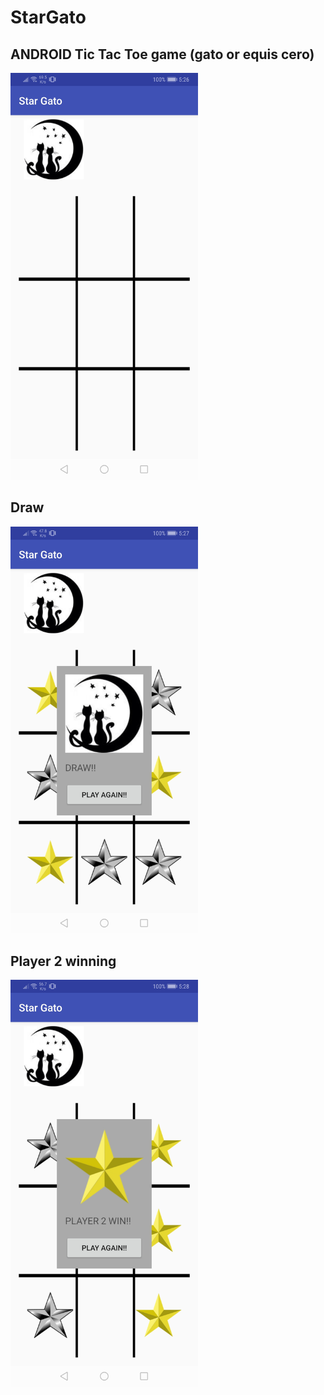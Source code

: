 # StarGato
## **ANDROID Tic Tac Toe game (gato or equis cero)**  
<img src="https://github.com/SDL2/StarGato/blob/master/Screenshot_20200111_052605_com.example.sdl.stargato.jpg" width="300">  
  
    
## **Draw**  
<img src="https://github.com/SDL2/StarGato/blob/master/Screenshot_20200111_052703_com.example.sdl.stargato.jpg" width="300"> 
  
    
## **Player 2 winning**  
<img src="https://github.com/SDL2/StarGato/blob/master/Screenshot_20200111_052804_com.example.sdl.stargato.jpg" width="300">  
